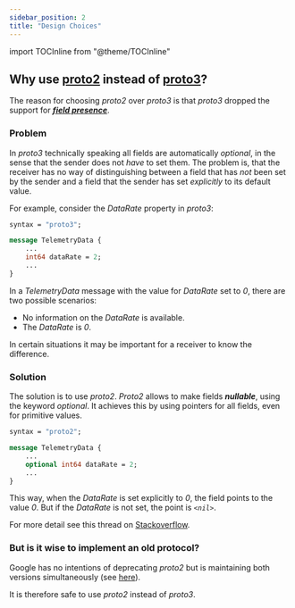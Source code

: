 ```yaml
---
sidebar_position: 2
title: "Design Choices"
---
```


import TOCInline from "@theme/TOCInline"

<TOCInline toc={toc}/>

## Why use [proto2](https://developers.google.com/protocol-buffers/docs/proto) instead of [proto3](https://developers.google.com/protocol-buffers/docs/proto3)?

The reason for choosing *proto2* over *proto3* is that *proto3* dropped the support for [***field presence***](https://cloud.google.com/apis/design/proto3).

### Problem

In *proto3* technically speaking all fields are automatically *optional*, in the sense that the sender does not *have* to set them. The problem is, that the receiver has no way of distinguishing between a field that has *not* been set by the sender and a field that the sender has set *explicitly* to its default value.

For example, consider the *DataRate* property in *proto3*:

```protobuf
syntax = "proto3";

message TelemetryData {
    ...
    int64 dataRate = 2;
    ...
}
```

In a *TelemetryData* message with the value for *DataRate* set to *0*, there are two possible scenarios:

- No information on the *DataRate* is available.
- The *DataRate* is *0*.

In certain situations it may be important for a receiver to know the difference.

### Solution

The solution is to use *proto2*. *Proto2* allows to make fields ***nullable***, using the keyword *optional*. It achieves this by using pointers for all fields, even for primitive values.

```protobuf
syntax = "proto2";

message TelemetryData {
    ...
    optional int64 dataRate = 2;
    ...
}
```

This way, when the *DataRate* is set explicitly to *0*, the field points to the value *0*. But if the *DataRate* is not set, the point is *`<nil>`*.

For more detail see this thread on [Stackoverflow](https://stackoverflow.com/a/42634681).

### But is it wise to implement an old protocol?

Google has no intentions of deprecating *proto2* but is maintaining both versions simultaneously (see [here](https://groups.google.com/g/protobuf/c/h-nwPLb42ac)).

It is therefore safe to use *proto2* instead of *proto3*.
